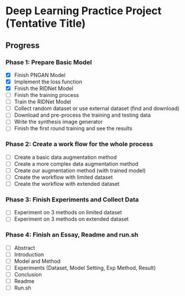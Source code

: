 # Deep Learning Practice Project (Tentative Title)

## Progress
### Phase 1: Prepare Basic Model
 - [x] Finish PNGAN Model
 - [x] Implement the loss function
 - [x] Finish the RIDNet Model
 - [ ] Finish the training process
 - [ ] Train the RIDNet Model
 - [ ] Collect random dataset or use external dataset (find and download)
 - [ ] Download and pre-process the training and testing data
 - [ ] Write the synthesis image generator
 - [ ] Finish the first round training and see the results

### Phase 2: Create a work flow for the whole process
 - [ ] Create a basic data augmentation method
 - [ ] Create a more complex data augmentation method
 - [ ] Create our augmentation method (with trained model)
 - [ ] Create the workflow with limited dataset
 - [ ] Create the workflow with extended dataset

### Phase 3: Finish Experiments and Collect Data
 - [ ] Experiment on 3 methods on limited dataset
 - [ ] Experiment on 3 methods on extended dataset

### Phase 4: Finish an Essay, Readme and run.sh
 - [ ] Abstract
 - [ ] Introduction
 - [ ] Model and Method
 - [ ] Experiments (Dataset, Model Setting, Exp Method, Result)
 - [ ] Conclusion
 - [ ] Readme
 - [ ] Run.sh
